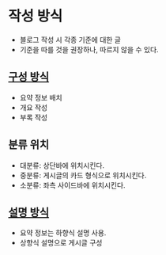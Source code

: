 # 작성 방식
* 블로그 작성 시 각종 기준에 대한 글
* 기준을 따를 것을 권장하나, 따르지 않을 수 있다.
## [구성 방식](구성방식.md)
* 요약 정보 배치
* 개요 작성
* 부록 작성
## 분류 위치
* 대분류: 상단바에 위치시킨다.
* 중분류: 게시글의 카드 형식으로 위치시킨다.
* 소분류: 좌측 사이드바에 위치시킨다.
## [설명 방식](설명방식.md)
* 요약 정보는 하향식 설명 사용.
* 상향식 설명으로 게시글 구성